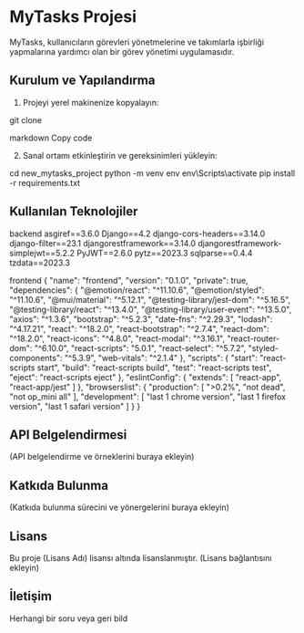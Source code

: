 # MyTasks Projesi

MyTasks, kullanıcıların görevleri yönetmelerine ve takımlarla işbirliği yapmalarına yardımcı olan bir görev yönetimi uygulamasıdır.

## Kurulum ve Yapılandırma
1. Projeyi yerel makinenize kopyalayın:

git clone <repo URL>

markdown
Copy code

2. Sanal ortamı etkinleştirin ve gereksinimleri yükleyin:

cd new_mytasks_project
python -m venv env
env\Scripts\activate
pip install -r requirements.txt

## Kullanılan Teknolojiler
backend
asgiref==3.6.0
Django==4.2
django-cors-headers==3.14.0
django-filter==23.1
djangorestframework==3.14.0
djangorestframework-simplejwt==5.2.2
PyJWT==2.6.0
pytz==2023.3
sqlparse==0.4.4
tzdata==2023.3

frontend
{
  "name": "frontend",
  "version": "0.1.0",
  "private": true,
  "dependencies": {
    "@emotion/react": "^11.10.6",
    "@emotion/styled": "^11.10.6",
    "@mui/material": "^5.12.1",
    "@testing-library/jest-dom": "^5.16.5",
    "@testing-library/react": "^13.4.0",
    "@testing-library/user-event": "^13.5.0",
    "axios": "^1.3.6",
    "bootstrap": "^5.2.3",
    "date-fns": "^2.29.3",
    "lodash": "^4.17.21",
    "react": "^18.2.0",
    "react-bootstrap": "^2.7.4",
    "react-dom": "^18.2.0",
    "react-icons": "^4.8.0",
    "react-modal": "^3.16.1",
    "react-router-dom": "^6.10.0",
    "react-scripts": "5.0.1",
    "react-select": "^5.7.2",
    "styled-components": "^5.3.9",
    "web-vitals": "^2.1.4"
  },
  "scripts": {
    "start": "react-scripts start",
    "build": "react-scripts build",
    "test": "react-scripts test",
    "eject": "react-scripts eject"
  },
  "eslintConfig": {
    "extends": [
      "react-app",
      "react-app/jest"
    ]
  },
  "browserslist": {
    "production": [
      ">0.2%",
      "not dead",
      "not op_mini all"
    ],
    "development": [
      "last 1 chrome version",
      "last 1 firefox version",
      "last 1 safari version"
    ]
  }
}


## API Belgelendirmesi

(API belgelendirme ve örneklerini buraya ekleyin)

## Katkıda Bulunma

(Katkıda bulunma sürecini ve yönergelerini buraya ekleyin)

## Lisans

Bu proje (Lisans Adı) lisansı altında lisanslanmıştır. (Lisans bağlantısını ekleyin)

## İletişim

Herhangi bir soru veya geri bild
